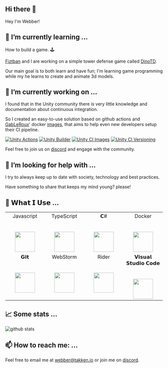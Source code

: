 <!--
**webbertakken/WebberTakken** is a ✨ _special_ ✨ repository because its `README.md` (this file) appears on your GitHub profile.

Here are some ideas to get you started:

- 🔭 I’m currently working on ...
- 🌱 I’m currently learning ...
- 👯 I’m looking to collaborate on ...
- 🤔 I’m looking for help with ...
- 💬 Ask me about ...
- 📫 How to reach me: ...
- 😄 Pronouns: ...
- ⚡ Fun fact: ...
-->

## Hi there 👋

Hey I'm Webber!

## 🌱 I’m currently learning ...

How to build a game. 🕹

[Fiztban](https://github.com/Fiztban) and I are working on a simple tower defense game called [DinoTD](https://dino.td). 

Our main goal is to both learn and have fun; I'm learning game programming while my he learns to create and animate 3d models. 

## 🔭 I’m currently working on ...

I found that in the Unity community there is very little knowledge and documentation about continuous integration.

So I created an easy-to-use solution based on github actions and [GabLeRoux](https://github.com/GabLeRoux)' docker [images](https://hub.docker.com/r/gableroux/unity3d), that aims to help even new developers setup their CI pipeline.

[![Unity Actions](https://github-readme-stats.vercel.app/api/pin/?username=webbertakken&repo=unity-actions&theme=radical&show_icons=true)](https://github.com/webbertakken/unity-actions)
[![Unity Builder](https://github-readme-stats.vercel.app/api/pin/?username=webbertakken&repo=unity-builder&theme=radical&show_icons=true)](https://github.com/webbertakken/unity-builder)
[![Unity CI Images](https://github-readme-stats.vercel.app/api/pin/?username=unity-ci&repo=docker&theme=radical&show_icons=true)](https://github.com/unity-ci/docker)
[![Unity CI Versioning](https://github-readme-stats.vercel.app/api/pin/?username=unity-ci&repo=versioning-backend&theme=radical&show_icons=true)](https://github.com/unity-ci/versioning-backend)

Feel free to join us on [discord](http://unity-ci.com/discord) and engage with the community.

## 🤔 I’m looking for help with ...

I try to always keep up to date with society, technology and best practices.

Have something to share that keeps my mind young? please!

## 🔨 𝗪𝗵𝗮𝘁 𝗜 𝗨𝘀𝗲 ...

<table>
  <tbody>
    <tr valign="top">
      <td width="25%" align="center">
        <span>Javascript</span><br><br><br>
        <img height="64px" src="https://cdn.svgporn.com/logos/javascript.svg">
      </td>
      <td width="25%" align="center">
        <span>TypeScript</span><br><br><br>
        <img height="64px" src="https://cdn.svgporn.com/logos/typescript-icon.svg">
      </td>
      <td width="25%" align="center">
        <span>𝗖#</span><br><br><br>
        <img height="64px" src="https://cdn.svgporn.com/logos/c-sharp.svg">
      </td>
      <td width="25%" align="center">
        <span>Docker</span><br><br><br>
        <img height="64px" src="https://cdn.svgporn.com/logos/docker-icon.svg">
      </td>
    </tr>
    <tr valign="top">
      <td width="25%" align="center">
        <span>𝗚𝗶𝘁</span><br><br><br>
        <img height="64px" src="https://cdn.svgporn.com/logos/git-icon.svg">
      </td>
      <td width="25%" align="center">
        <span>WebStorm</span><br><br><br>
        <img height="64px" src="https://cdn.svgporn.com/logos/webstorm.svg">
      </td>
      <td width="25%" align="center">
        <span>Rider</span><br><br><br>
        <img height="64px" src="https://blog.jetbrains.com/wp-content/uploads/2019/01/rider_icon.svg">
      </td>
      <td width="25%" align="center">
        <span>𝗩𝗶𝘀𝘂𝗮𝗹 𝗦𝘁𝘂𝗱𝗶𝗼 𝗖𝗼𝗱𝗲</span><br><br><br>
        <img height="64px" src="https://cdn.svgporn.com/logos/visual-studio-code.svg">
      </td>
    </tr>
  </tbody>
</table>

## 📈 Some stats ...

![github stats](https://github-readme-stats.vercel.app/api?username=webbertakken&count_private=true&theme=radical&show_icons=true)

## 📫 How to reach me: ...

Feel free to email me at [webber@takken.io](mailto:webber@takken.io) or join me on [discord](http://unity-ci.com/discord).





